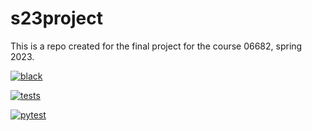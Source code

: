 # s23project

This is a repo created for the final project for the course 06682, spring 2023.

[![black](https://github.com/ccolomb2/s23project/actions/workflows/black.yml/badge.svg)](https://github.com/ccolomb2/s23project/actions/workflows/black.yml)

[![tests](https://github.com/ccolomb2/s23project/actions/workflows/main.yml/badge.svg)](https://github.com/ccolomb2/s23project/actions/workflows/main.yml)

[![pytest](https://github.com/ccolomb2/s23project/actions/workflows/test.yml/badge.svg)](https://github.com/ccolomb2/s23project/actions/workflows/test.yml)
